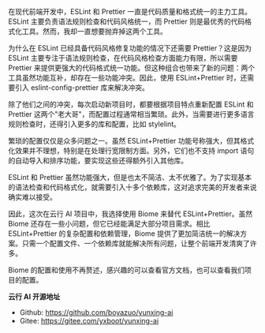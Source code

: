 在现代前端开发中，ESLint 和 Prettier 一直是代码质量和格式统一的主力工具。ESLint 主要负责语法规则检查和代码风格统一，而 Prettier 则是最优秀的代码格式化工具。然而，我却一直想要抛弃掉这两个工具。

为什么在 ESLint 已经具备代码风格修复功能的情况下还需要 Prettier？这是因为 ESLint 主要专注于语法规则检查，在代码风格检查方面能力有限，所以需要 Prettier 来提供更强大的代码格式统一功能。但这种组合也带来了新的问题：两个工具虽然功能互补，却存在一些功能冲突。因此，使用 ESLint+Prettier 时，还需要引入 eslint-config-prettier 库来解决冲突。

除了他们之间的冲突，每次启动新项目时，都要根据项目特点重新配置 ESLint 和 Prettier 这两个"老大哥"，而配置过程通常相当繁琐。此外，当需要进行更多语言规则检查时，还得引入更多的库和配置，比如 stylelint。

繁琐的配置仅仅是众多问题之一。虽然 ESLint+Prettier 功能号称强大，但其格式化效果并不理想，特别是在处理行宽限制方面。另外，它们也不支持 import 语句的自动导入和排序功能，要实现这些还得额外引入其他库。

ESLint 和 Prettier 虽然功能强大，但是也太不简洁、太不优雅了。为了实现基本的语法检查和代码格式化，就需要引入十多个依赖库，这对追求完美的开发者来说确实难以接受。

因此，这次在云行 AI 项目中，我选择使用 Biome 来替代 ESLint+Prettier。虽然 Biome 还存在一些小问题，但它已经能满足大部分项目需求。相比 ESLint+Prettier 的复杂配置和依赖管理，Biome 提供了更加简洁统一的解决方案。只需一个配置文件、一个依赖库就能解决所有问题，让整个前端开发清爽了许多。

Biome 的配置和使用不再赘述，感兴趣的可以查看官方文档，也可以查看我们项目的配置。

**云行 AI 开源地址**
- Github: https://github.com/boyazuo/yunxing-ai
- Gitee: https://gitee.com/yxboot/yunxing-ai